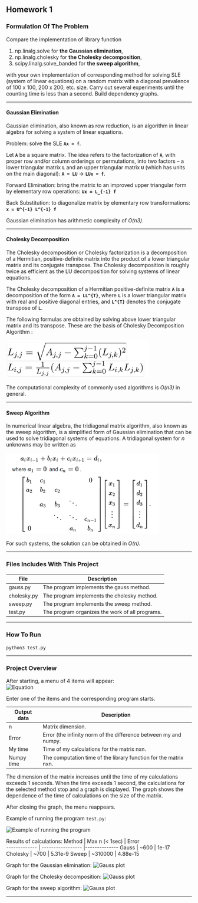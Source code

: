 ## Homework 1

### Formulation Of The Problem
Compare the implementation of library function 
  1. np.linalg.solve for **the Gaussian elimination**,
  2. np.linalg.cholesky for **the Cholesky decomposition**,
  3. scipy.linalg.solve_banded for **the sweep algorithm**,

with your own implementation of corresponding method for solving SLE (system of linear equations) on a random matrix with a diagonal prevalence of 100 x 100, 200 x 200, etc. size. Carry out several experiments until the counting time is less than a second. Build dependency graphs. 

----------------

#### Gaussian Elimination
Gaussian elimination, also known as row reduction, is an algorithm in linear algebra for solving a system of linear equations.

Problem: solve the SLE **`Ax = f`**.

Let **`A`** be a square matrix. The idea refers to the factorization of **`A`**, with proper row and/or column orderings or permutations, into two factors – a lower triangular matrix **`L`** and an upper triangular matrix **`U`** (which has units on the main diagonal): **`A = LU`** &#8594; **`LUx = f`**.

Forward Elimination: bring the matrix to an improved upper triangular form by elementary row operations:
**`Ux = L_{-1} f`**

Back Substitution: to diagonalize matrix by elementary row transformations:
 **`x = U^{-1} L^{-1} f`** 

Gaussian elimination has arithmetic complexity of *O(n3)*.

----------------

#### Cholesky Decomposition

The Cholesky decomposition or Cholesky factorization is a decomposition of a Hermitian, positive-definite matrix into the product of a lower triangular matrix and its conjugate transpose. The Cholesky decomposition is roughly twice as efficient as the LU decomposition for solving systems of linear equations.

The Cholesky decomposition of a Hermitian positive-definite matrix **`A`** is a decomposition of the form **`A = LL^{T}`**, where **`L`** is a lower triangular matrix with real and positive diagonal entries, and **`L^{T}`** denotes the conjugate transpose of **`L`**. 

The following formulas are obtained by solving above lower triangular matrix and its transpose. These are the basis of Cholesky Decomposition Algorithm :

![Equation](../pics/eq1.png)

The computational complexity of commonly used algorithms is *O(n3)* in general.

----------------

#### Sweep Algorithm
In numerical linear algebra, the tridiagonal matrix algorithm, also known as the sweep algorithm, is a simplified form of Gaussian elimination that can be used to solve tridiagonal systems of equations. A tridiagonal system for *n* unknowns may be written as

![Equation](../pics/eq2.png)

For such systems, the solution can be obtained in *O(n)*.

----------------

### Files Includes With This Project
  File          | Description
  ------------- | -------------
  gauss.py      | The program implements the gauss method.
  cholesky.py   | The program implements the cholesky method.
  sweep.py      | The program implements the sweep method.
  test.py       | The program organizes the work of all programs.

----------------

### How To Run
```python3 test.py```

----------------

### Project Overview 

After starting, a menu of 4 items will appear:  
              ![Equation](../pics/choose.png)


Enter one of the items and the corresponding program starts.

  Output data   | Description
  ------------- | -------------
  n             | Matrix dimension.
  Error         | Error (the infinity norm of the difference between my and numpy.
  My time       | Time of my calculations for the matrix nxn.
  Numpy time    | The computation time of the library function for the matrix nxn.

The dimension of the matrix increases until the time of my calculations exceeds 
1 seconds. When the time exceeds 1 second, the calculations for the selected 
method stop and a graph is displayed. The graph shows the dependence of the time 
of calculations on the size of the matrix.

After closing the graph, the menu reappears.

Example of running the program `test.py`:

 ![](../pics/example.png 'Example of running the program')


 Results of calculations: 
   Method       |  Max n (< 1sec)   |  Error       
  ------------- | ----------------- |--------------
  Gauss         | ~600              |   1e-17
  Cholesky      | ~700              |   5.31e-9
  Sweep         | ~310000           |   4.88e-15


Graph for the Gaussian elimination:
 ![](./Graphs/gauss_plot.jpg 'Gauss plot')
 
 
Graph for the Cholesky decomposition:
 ![](./Graphs/cholesky_plot.jpg 'Gauss plot')
 
 
 Graph for the sweep algorithm:
 ![](./Graphs/sweep_plot.jpg 'Gauss plot')

----------------


